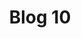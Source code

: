 ---
layout: layouts/post.njk
permalink: '/Blog10'
title: Blog 10
anchor: Learn More
imageSrc: "https://images.pexels.com/photos/3178744/pexels-photo-3178744.jpeg?auto=compress&cs=tinysrgb&w=1260&h=750&dpr=1"
tag: post
---